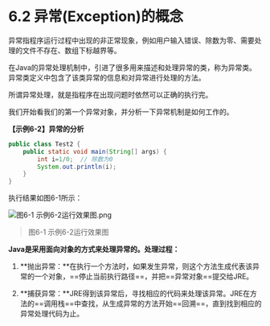 # 6.2 异常(Exception)的概念

   异常指程序运行过程中出现的非正常现象，例如用户输入错误、除数为零、需要处理的文件不存在、数组下标越界等。

   在Java的异常处理机制中，引进了很多用来描述和处理异常的类，称为异常类。异常类定义中包含了该类异常的信息和对异常进行处理的方法。

   所谓异常处理，就是指程序在出现问题时依然可以正确的执行完。

   我们开始看我们的第一个异常对象，并分析一下异常机制是如何工作的。

**【示例6-2】异常的分析**

```java
public class Test2 {
	public static void main(String[] args) {
		int i=1/0;  // 除数为0
		System.out.println(i);
	}
}
```

   执行结果如图6-1所示：

![图6-1 示例6-2运行效果图.png](https://www.sxt.cn/360shop/Public/admin/UEditor/20170520/1495271746282851.png)

> 图6-1 示例6-2运行效果图

**Java是采用面向对象的方式来处理异常的。处理过程：**

1. **抛出异常：**在执行一个方法时，如果发生异常，则这个方法生成代表该异常的一个对象，==停止当前执行路径==，并把==异常对象==提交给JRE。

2. **捕获异常：**JRE得到该异常后，寻找相应的代码来处理该异常。JRE在方法的==调用栈==中查找，从生成异常的方法开始==回溯==，直到找到相应的异常处理代码为止。